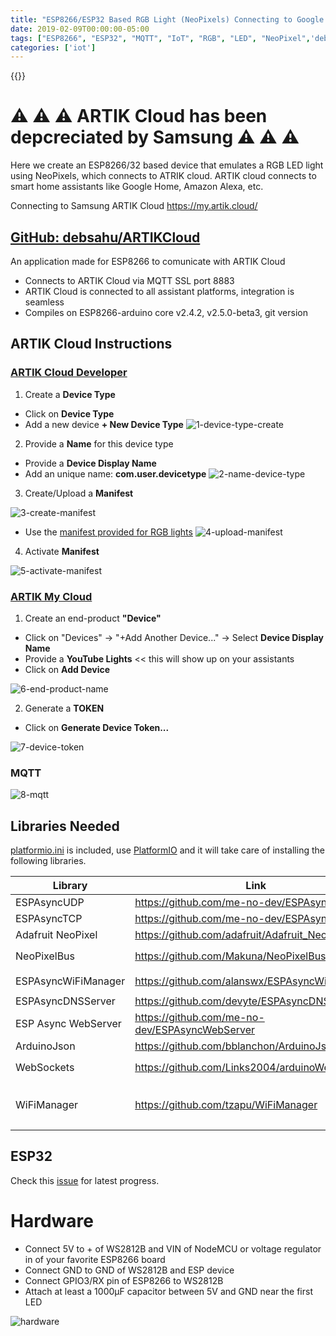 ```yaml
---
title: "ESP8266/ESP32 Based RGB Light (NeoPixels) Connecting to Google Home & Alexa via ARTIK Cloud"
date: 2019-02-09T00:00:00-05:00
tags: ["ESP8266", "ESP32", "MQTT", "IoT", "RGB", "LED", "NeoPixel",'debashish sahu']
categories: ['iot']
---
```


{{<youtube baNO_8L5-RY>}}

#

# ⚠️ ⚠️ ⚠️ ARTIK Cloud has been depcreciated by Samsung ⚠️ ⚠️ ⚠️

Here we create an ESP8266/32 based device that emulates a RGB LED light using NeoPixels, which connects to ATRIK cloud. ARTIK cloud connects to smart home assistants like Google Home, Amazon Alexa, etc.

Connecting to Samsung ARTIK Cloud https://my.artik.cloud/

## [GitHub: debsahu/ARTIKCloud](https://github.com/debsahu/ARTIKCloud)

An application made for ESP8266 to comunicate with ARTIK Cloud
- Connects to ARTIK Cloud via MQTT SSL port 8883
- ARTIK Cloud is connected to all assistant platforms, integration is seamless
- Compiles on ESP8266-arduino core v2.4.2, v2.5.0-beta3, git version

## ARTIK Cloud Instructions

### [ARTIK Cloud Developer](https://developer.artik.cloud)

1. Create a **Device Type**

- Click on **Device Type**
- Add a new device **+ New Device Type**
![1-device-type-create](https://github.com/debsahu/ARTIKCloud/raw/master/doc/step1.png)

2. Provide a **Name** for this device type

- Provide a **Device Display Name**
- Add an unique name: **com.user.devicetype**
![2-name-device-type](https://github.com/debsahu/ARTIKCloud/raw/master/doc/step2.png)

3. Create/Upload a **Manifest**

![3-create-manifest](https://github.com/debsahu/ARTIKCloud/raw/master/doc/step3.png)

- Use the [manifest provided for RGB lights](https://github.com/debsahu/ARTIKCloud/blob/master/My_ARTIK_Cloud/artikcloud-manifest.json)
![4-upload-manifest](https://github.com/debsahu/ARTIKCloud/raw/master/doc/step4.png)

4. Activate **Manifest**

![5-activate-manifest](https://github.com/debsahu/ARTIKCloud/raw/master/doc/step5.png)

### [ARTIK My Cloud](https://my.artik.cloud)

1. Create an end-product **"Device"**

- Click on "Devices" -> "+Add Another Device..." -> Select **Device Display Name**
- Provide a **YouTube Lights** << this will show up on your assistants
- Click on **Add Device**

![6-end-product-name](https://github.com/debsahu/ARTIKCloud/raw/master/doc/step6.png)

2. Generate a **TOKEN**

- Click on **Generate Device Token...**

![7-device-token](https://github.com/debsahu/ARTIKCloud/raw/master/doc/step7.png)

### MQTT

![8-mqtt](https://github.com/debsahu/ARTIKCloud/raw/master/doc/mqtt.png)

## Libraries Needed

[platformio.ini](https://github.com/debsahu/ARTIKCloud/blob/master/platformio.ini) is included, use [PlatformIO](https://platformio.org/platformio-ide) and it will take care of installing the following libraries.

| Library                   | Link                                                       |                                            |
|---------------------------|------------------------------------------------------------|--------------------------------------------|
|ESPAsyncUDP                |https://github.com/me-no-dev/ESPAsyncUDP                    |                                            |
|ESPAsyncTCP                |https://github.com/me-no-dev/ESPAsyncTCP                    |                                            |
|Adafruit NeoPixel          |https://github.com/adafruit/Adafruit_NeoPixel               |                                            |
|NeoPixelBus                |https://github.com/Makuna/NeoPixelBus                       | optional: `#define USE_NEOPIXELBUS`        |
|ESPAsyncWiFiManager        |https://github.com/alanswx/ESPAsyncWiFiManager              | `#define USE_WIFIMANAGER`                  |
|ESPAsyncDNSServer          |https://github.com/devyte/ESPAsyncDNSServer                 |                                            |
|ESP Async WebServer        |https://github.com/me-no-dev/ESPAsyncWebServer              | `#define USE_ASYNC_WEBSERVER`               |
|ArduinoJson                |https://github.com/bblanchon/ArduinoJson                    |                                            |
|WebSockets                 |https://github.com/Links2004/arduinoWebSockets              | optional: `//#define USE_ASYNC_WEBSERVER`   |
|WiFiManager                |https://github.com/tzapu/WiFiManager                        | optional: `//#define USE_ASYNC_WEBSERVER` & `#define USE_WIFIMANAGER` |

## ESP32

Check this [issue](https://github.com/debsahu/ARTIKCloud/issues/1) for latest progress.

# Hardware

- Connect 5V to + of WS2812B and VIN of NodeMCU or voltage regulator in of your favorite ESP8266 board
- Connect GND to GND of WS2812B and ESP device
- Connect GPIO3/RX pin of ESP8266 to WS2812B
- Attach at least a 1000μF capacitor between 5V and GND near the first LED

![hardware](https://github.com/debsahu/ARTIKCloud/raw/master/doc/hardware.png)